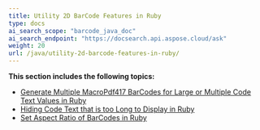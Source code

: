 ```yaml
---
title: Utility 2D BarCode Features in Ruby
type: docs
ai_search_scope: "barcode_java_doc"
ai_search_endpoint: "https://docsearch.api.aspose.cloud/ask"
weight: 20
url: /java/utility-2d-barcode-features-in-ruby/
---
```


**This section includes the following topics:**

- [Generate Multiple MacroPdf417 BarCodes for Large or Multiple Code Text Values in Ruby](/barcode/java/generate-multiple-macropdf417-barcodes-for-large-or-multiple-code-text-values-in-ruby/)
- [Hiding Code Text that is too Long to Display in Ruby](/barcode/java/hiding-code-text-that-is-too-long-to-display-in-ruby/)
- [Set Aspect Ratio of BarCodes in Ruby](/barcode/java/set-aspect-ratio-of-barcodes-in-ruby/)
